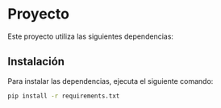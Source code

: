 # Proyecto

Este proyecto utiliza las siguientes dependencias:

## Instalación

Para instalar las dependencias, ejecuta el siguiente comando:

```bash
pip install -r requirements.txt
